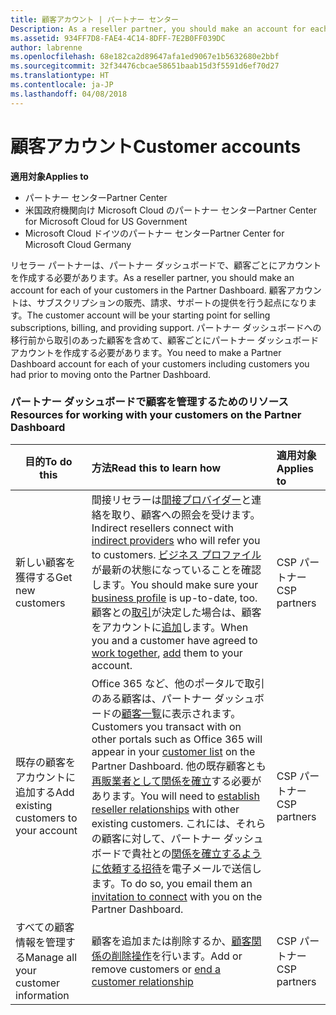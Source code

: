 ```yaml
---
title: 顧客アカウント | パートナー センター
Description: As a reseller partner, you should make an account for each of your customers in Partner Center. The customer account will be your starting point for selling subscriptions, billing, and providing support.
ms.assetid: 934FF7D8-FAE4-4C14-8DFF-7E2B0FF039DC
author: labrenne
ms.openlocfilehash: 68e182ca2d89647afa1ed9067e1b5632680e2bbf
ms.sourcegitcommit: 32f34476cbcae58651baab15d3f5591d6ef70d27
ms.translationtype: HT
ms.contentlocale: ja-JP
ms.lasthandoff: 04/08/2018
---
```

# <a name="customer-accounts"></a><span data-ttu-id="fcb5e-102">顧客アカウント</span><span class="sxs-lookup"><span data-stu-id="fcb5e-102">Customer accounts</span></span>

**<span data-ttu-id="fcb5e-103">適用対象</span><span class="sxs-lookup"><span data-stu-id="fcb5e-103">Applies to</span></span>**

-  <span data-ttu-id="fcb5e-104">パートナー センター</span><span class="sxs-lookup"><span data-stu-id="fcb5e-104">Partner Center</span></span>
-  <span data-ttu-id="fcb5e-105">米国政府機関向け Microsoft Cloud のパートナー センター</span><span class="sxs-lookup"><span data-stu-id="fcb5e-105">Partner Center for Microsoft Cloud for US Government</span></span>
-  <span data-ttu-id="fcb5e-106">Microsoft Cloud ドイツのパートナー センター</span><span class="sxs-lookup"><span data-stu-id="fcb5e-106">Partner Center for Microsoft Cloud Germany</span></span>

<span data-ttu-id="fcb5e-107">リセラー パートナーは、パートナー ダッシュボードで、顧客ごとにアカウントを作成する必要があります。</span><span class="sxs-lookup"><span data-stu-id="fcb5e-107">As a reseller partner, you should make an account for each of your customers in the Partner Dashboard.</span></span> <span data-ttu-id="fcb5e-108">顧客アカウントは、サブスクリプションの販売、請求、サポートの提供を行う起点になります。</span><span class="sxs-lookup"><span data-stu-id="fcb5e-108">The customer account will be your starting point for selling subscriptions, billing, and providing support.</span></span> <span data-ttu-id="fcb5e-109">パートナー ダッシュボードへの移行前から取引のあった顧客を含めて、顧客ごとにパートナー ダッシュボード アカウントを作成する必要があります。</span><span class="sxs-lookup"><span data-stu-id="fcb5e-109">You need to make a Partner Dashboard account for each of your customers including customers you had prior to moving onto the Partner Dashboard.</span></span>

### <a name="resources-for-working-with-your-customers-on-the-partner-dashboard"></a><span data-ttu-id="fcb5e-110">パートナー ダッシュボードで顧客を管理するためのリソース</span><span class="sxs-lookup"><span data-stu-id="fcb5e-110">Resources for working with your customers on the Partner Dashboard</span></span>

|**<span data-ttu-id="fcb5e-111">目的</span><span class="sxs-lookup"><span data-stu-id="fcb5e-111">To do this</span></span>**   |**<span data-ttu-id="fcb5e-112">方法</span><span class="sxs-lookup"><span data-stu-id="fcb5e-112">Read this to learn how</span></span>**   |**<span data-ttu-id="fcb5e-113">適用対象</span><span class="sxs-lookup"><span data-stu-id="fcb5e-113">Applies to</span></span>**|
|-----------------|:----------------------------|:--------------|
|<span data-ttu-id="fcb5e-114">新しい顧客を獲得する</span><span class="sxs-lookup"><span data-stu-id="fcb5e-114">Get new customers</span></span>|<span data-ttu-id="fcb5e-115">間接リセラーは[間接プロバイダー](indirect-reseller-tasks-in-partner-center.md)と連絡を取り、顧客への照会を受けます。</span><span class="sxs-lookup"><span data-stu-id="fcb5e-115">Indirect resellers connect with [indirect providers](indirect-reseller-tasks-in-partner-center.md) who will refer you to customers.</span></span> <span data-ttu-id="fcb5e-116">[ビジネス プロファイル](create-a-marketing-profile.md)が最新の状態になっていることを確認します。</span><span class="sxs-lookup"><span data-stu-id="fcb5e-116">You should make sure your [business profile](create-a-marketing-profile.md) is up-to-date, too.</span></span> <span data-ttu-id="fcb5e-117">顧客との[取引](responding-to-referrals.md)が決定した場合は、顧客をアカウントに[追加](add-a-new-customer.md)します。</span><span class="sxs-lookup"><span data-stu-id="fcb5e-117">When you and a customer have agreed to [work together](responding-to-referrals.md), [add](add-a-new-customer.md) them to your account.</span></span>|<span data-ttu-id="fcb5e-118">CSP パートナー</span><span class="sxs-lookup"><span data-stu-id="fcb5e-118">CSP partners</span></span>|
|<span data-ttu-id="fcb5e-119">既存の顧客をアカウントに追加する</span><span class="sxs-lookup"><span data-stu-id="fcb5e-119">Add existing customers to your account</span></span>   | <span data-ttu-id="fcb5e-120">Office 365 など、他のポータルで取引のある顧客は、パートナー ダッシュボードの[顧客一覧](see-your-customer-list.md)に表示されます。</span><span class="sxs-lookup"><span data-stu-id="fcb5e-120">Customers you transact with on other portals such as Office 365 will appear in your [customer list](see-your-customer-list.md) on the Partner Dashboard.</span></span> <span data-ttu-id="fcb5e-121">他の既存顧客とも[再販業者として関係を確立](indirect-reseller-tasks-in-partner-center.md)する必要があります。</span><span class="sxs-lookup"><span data-stu-id="fcb5e-121">You will need to [establish reseller relationships](indirect-reseller-tasks-in-partner-center.md) with other existing customers.</span></span> <span data-ttu-id="fcb5e-122">これには、それらの顧客に対して、パートナー ダッシュボードで貴社との[関係を確立するように依頼する招待](responding-to-referrals.md)を電子メールで送信します。</span><span class="sxs-lookup"><span data-stu-id="fcb5e-122">To do so, you email them an [invitation to connect](responding-to-referrals.md) with you on the Partner Dashboard.</span></span>   | <span data-ttu-id="fcb5e-123">CSP パートナー</span><span class="sxs-lookup"><span data-stu-id="fcb5e-123">CSP partners</span></span>   |
|<span data-ttu-id="fcb5e-124">すべての顧客情報を管理する</span><span class="sxs-lookup"><span data-stu-id="fcb5e-124">Manage all your customer information</span></span>   | <span data-ttu-id="fcb5e-125">顧客を追加または削除するか、[顧客関係の削除操作](remove-a-relationship.md)を行います。</span><span class="sxs-lookup"><span data-stu-id="fcb5e-125">Add or remove customers or [end a customer relationship](remove-a-relationship.md)</span></span>|   <span data-ttu-id="fcb5e-126">CSP パートナー</span><span class="sxs-lookup"><span data-stu-id="fcb5e-126">CSP partners</span></span> |